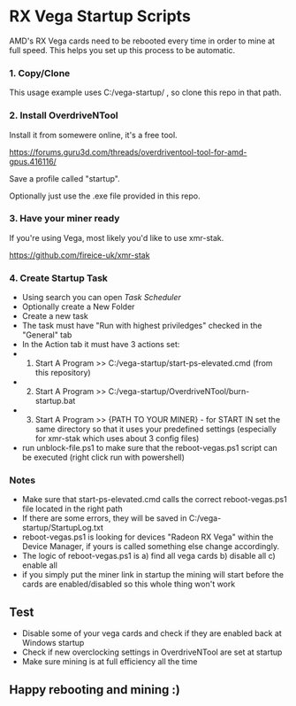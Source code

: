 # RX Vega Startup Scripts
AMD's RX Vega cards need to be rebooted every time in order to mine at full speed. This helps you set up this process to be automatic.


### 1. Copy/Clone

  This usage example uses C:/vega-startup/ , so clone this repo in that path.
  
### 2. Install OverdriveNTool

  Install it from somewere online, it's a free tool. 
  
  https://forums.guru3d.com/threads/overdriventool-tool-for-amd-gpus.416116/
  
  Save a profile called "startup".
  
  Optionally just use the .exe file provided in this repo.
  
### 3. Have your miner ready

  If you're using Vega, most likely you'd like to use xmr-stak. 
  
  https://github.com/fireice-uk/xmr-stak

### 4. Create Startup Task

- Using search you can open *Task Scheduler*
- Optionally create a New Folder
- Create a new task
- The task must have "Run with highest priviledges" checked in the "General" tab
- In the Action tab it must have 3 actions set:
- 1) Start A Program >> C:/vega-startup/start-ps-elevated.cmd (from this repository)
- 2) Start A Program >> C:/vega-startup/OverdriveNTool/burn-startup.bat
- 3) Start A Program >> {PATH TO YOUR MINER} - for START IN set the same directory so that it uses your predefined settings (especially for xmr-stak which uses about 3 config files)
- run unblock-file.ps1 to make sure that the reboot-vegas.ps1 script can be executed (right click run with powershell)

### Notes

- Make sure that start-ps-elevated.cmd calls the correct reboot-vegas.ps1 file located in the right path
- If there are some errors, they will be saved in C:/vega-startup/StartupLog.txt
- reboot-vegas.ps1 is looking for devices "Radeon RX Vega" within the Device Manager, if yours is called something else change accordingly.
- The logic of reboot-vegas.ps1 is a) find all vega cards b) disable all c) enable all
- if you simply put the miner link in startup the mining will start before the cards are enabled/disabled so this whole thing won't work

## Test

- Disable some of your vega cards and check if they are enabled back at Windows startup
- Check if new overclocking settings in OverdriveNTool are set at startup
- Make sure mining is at full efficiency all the time

## Happy rebooting and mining :)
